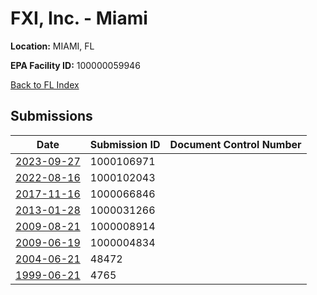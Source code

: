 # FXI, Inc. - Miami

**Location:** MIAMI, FL

**EPA Facility ID:** 100000059946

[Back to FL Index](../../index.md)

## Submissions

| Date | Submission ID | Document Control Number |
|------|--------------|-------------------------|
| [2023-09-27](submissions/1000106971.md) | 1000106971 |  |
| [2022-08-16](submissions/1000102043.md) | 1000102043 |  |
| [2017-11-16](submissions/1000066846.md) | 1000066846 |  |
| [2013-01-28](submissions/1000031266.md) | 1000031266 |  |
| [2009-08-21](submissions/1000008914.md) | 1000008914 |  |
| [2009-06-19](submissions/1000004834.md) | 1000004834 |  |
| [2004-06-21](submissions/48472.md) | 48472 |  |
| [1999-06-21](submissions/4765.md) | 4765 |  |
